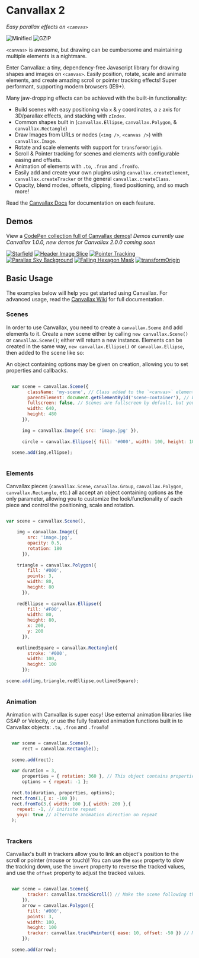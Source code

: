 # Canvallax 2
*Easy parallax effects on `<canvas>`*

![Minified](https://badge-size.herokuapp.com/shshaw/Canvallax/master/dist/Canvallax.min.js.svg?label=Size%20%28minified%29) ![GZIP](https://badge-size.herokuapp.com/shshaw/Canvallax/master/dist/Canvallax.min.js.svg?compression=gzip&label=Size%20%28gzipped%29)

`<canvas>` is awesome, but drawing can be cumbersome and maintaining multiple elements is a nightmare.

Enter Canvallax: a tiny, dependency-free Javascript library for drawing shapes and images on `<canvas>`. Easily position, rotate, scale and animate elements, and create amazing scroll or pointer tracking effects! Super performant, supporting modern browsers (IE9+).

Many jaw-dropping effects can be achieved with the built-in functionality:

- Build scenes with easy positioning via `x` &amp; `y` coordinates, a `z` axis for 3D/parallax effects, and stacking with `zIndex`.
- Common shapes built in (`canvallax.Ellipse`, `canvallax.Polygon`, &amp; `canvallax.Rectangle`)
- Draw Images from URLs or nodes (`<img />`, `<canvas />`) with `canvallax.Image`.
- Rotate and scale elements with support for `transformOrigin`.
- Scroll &amp; Pointer tracking for scenes and elements with configurable easing and offsets.
- Animation of elements with `.to`, `.from` and `.fromTo`.
- Easily add and create your own plugins using `canvallax.createElement`, `canvallax.createTracker` or the general `canvallax.createClass`.
- Opacity, blend modes, offsets, clipping, fixed positioning, and so much more! 

Read the [Canvallax Docs](http://shshaw.github.io/Canvallax/) for documentation on each feature.

## Demos

View a [CodePen collection full of Canvallax demos](http://codepen.io/collection/DrxbPo/)! *Demos currently use Canvallax 1.0.0, new demos for Canvallax 2.0.0 coming soon*

[![Starfield](http://brokensquare.com/Code/Canvallax.js/img/starfield.gif)](http://codepen.io/shshaw/pen/EVdzLV) [![Header Image Slice](http://brokensquare.com/Code/Canvallax.js/img/header-slice.gif)](http://codepen.io/shshaw/pen/bVQROG)  [![Pointer Tracking](http://brokensquare.com/Code/Canvallax.js/img/pointer.gif)](http://codepen.io/shshaw/pen/RWEJMG) [![Parallax Sky Background](http://brokensquare.com/Code/Canvallax.js/img/sky.gif)](http://codepen.io/shshaw/pen/ZbExyV) [![Falling Hexagon Mask](http://brokensquare.com/Code/Canvallax.js/img/hexagons.gif)](http://codepen.io/shshaw/pen/dYdvww) [![transformOrigin](http://brokensquare.com/Code/Canvallax.js/img/transform-origin.gif)](http://codepen.io/shshaw/pen/LpMbvZ)


## Basic Usage

The examples below will help you get started using Canvallax. For advanced usage, read the [Canvallax Wiki](https://github.com/shshaw/canvallax.js/wiki/) for full documentation.

### Scenes

In order to use Canvallax, you need to create a `canvallax.Scene` and add elements to it. Create a new scene either by calling `new canvallax.Scene()` or `canvallax.Scene()`; either will return a new instance. Elements can be created in the same way, `new canvallax.Ellipse()` or `canvallax.Ellipse`, then added to the scene like so:


An object containing options may be given on creation, allowing you to set properties and callbacks.

```javascript

  var scene = canvallax.Scene({
        className: 'my-scene', // Class added to the `<canvas>` element
        parentElement: document.getElementById('scene-container'), // Where the canvas should be prepended
        fullscreen: false, // Scenes are fullscreen by default, but you can make them a specific width/height by setting fullscreen to false
        width: 640,
        height: 480
      }),
    
      img = canvallax.Image({ src: 'image.jpg' }),
      
      circle = canvallax.Ellipse({ fill: '#000', width: 100, height: 100 });
    
  scene.add(img,ellipse);
  
```

### Elements

Canvallax pieces (`canvallax.Scene`, `canvallax.Group`, `canvallax.Polygon`, `canvallax.Rectangle`, etc.) all accept an object containing options as the only parameter, allowing you to customize the look/functionality of each piece and control the positioning, scale and rotation.

```javascript

var scene = canvallax.Scene(),

    img = canvallax.Image({
        src: 'image.jpg',
        opacity: 0.5,
        rotation: 180
      }),
      
    triangle = canvallax.Polygon({
        fill: '#000',
        points: 3,
        width: 80,
        height: 80
      }),
    
    redEllipse = canvallax.Ellipse({
        fill: '#F00',
        width: 80,
        height: 80,
        x: 200,
        y: 200  
      }),
    
    outlinedSquare = canvallax.Rectangle({
        stroke: '#000',
        width: 100,
        height: 100
      });
    
scene.add(img,triangle,redEllipse,outlinedSquare);
    
```

### Animation

Animation with Canvallax is super easy! Use external animation libraries like GSAP or Velocity, or use the fully featured animation functions built in to Canvallax objects: `.to`, `.from` and `.fromTo`!

```javascript

  var scene = canvallax.Scene(),
      rect = canvallax.Rectangle();
  
  scene.add(rect);
  
  var duration = 3,
      properties = { rotation: 360 }, // This object contains properties to animate
      options = { repeat: -1 };
  
  rect.to(duration, properties, options);
  rect.from(1,{ x: -100 });
  rect.fromTo(3,{ width: 100 },{ width: 200 },{
    repeat: -1, // inifinte repeat
    yoyo: true // alternate animation direction on repeat
  );
  
```

### Trackers

Canvallax's built in trackers allow you to link an object's position to the scroll or pointer (mouse or touch)! You can use the `ease` property to slow the tracking down, use the `invert` property to reverse the tracked values, and use the `offset` property to adjust the tracked values.

```javascript

  var scene = canvallax.Scene({
        tracker: canvallax.trackScroll() // Make the scene following the window scroll
      }),
      arrow = canvallax.Polygon({
        fill: '#000',
        points: 3,
        width: 100,
        height: 100
        tracker: canvallax.trackPointer({ ease: 10, offset: -50 }) // Move the arrow with your cursor
      });
  
  scene.add(arrow);
```
